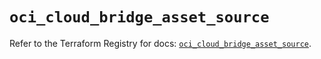 # `oci_cloud_bridge_asset_source`

Refer to the Terraform Registry for docs: [`oci_cloud_bridge_asset_source`](https://registry.terraform.io/providers/oracle/oci/6.37.0/docs/resources/cloud_bridge_asset_source).

